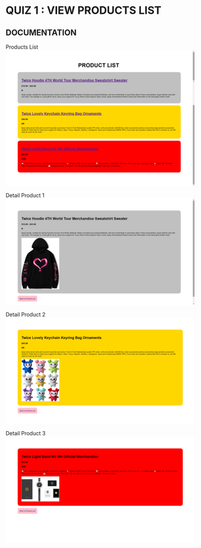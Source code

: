 # QUIZ 1 : VIEW PRODUCTS LIST
## DOCUMENTATION

Products List
![Products](https://github.com/sifrajo/quiz1_product/blob/c3abcd6c6109d7b065a251f4a3806d9d17ca5b94/documentation/1.png)

Detail Product 1
![Product1](https://github.com/sifrajo/quiz1_product/blob/c3abcd6c6109d7b065a251f4a3806d9d17ca5b94/documentation/2.png)

Detail Product 2
![Product2](https://github.com/sifrajo/quiz1_product/blob/c3abcd6c6109d7b065a251f4a3806d9d17ca5b94/documentation/3.png)

Detail Product 3
![Product3](https://github.com/sifrajo/quiz1_product/blob/c3abcd6c6109d7b065a251f4a3806d9d17ca5b94/documentation/4.png)

